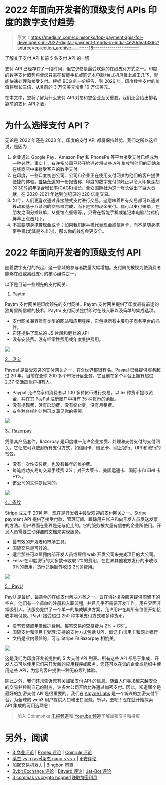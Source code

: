# 2022 年面向开发者的顶级支付 APIs 印度的数字支付趋势

> 原文：<https://medium.com/coinmonks/top-payment-apis-for-developers-in-2022-digital-payment-trends-in-india-4e20deaf339c?source=collection_archive---------18----------------------->

了解关于支付 API 和前 5 名支付 API 的一切

支付 API 已经存在了一段时间，但它仍然是最受欢迎的在线支付方式之一。印度的数字支付趋势将使您只需在智能手机或笔记本电脑/台式机屏幕上点击几下，就能快速处理和接受支付。根据 BCG 的一份报告，到 2026 年，印度数字支付的价值将增长三倍，从目前的 3 万亿美元增至 10 万亿美元。

在本文中，您将了解为什么支付 API 对您和您企业至关重要。我们还会给出排名靠前的支付 API 列表。

# 为什么选择支付 API？

无论是 2022 年还是 2023 年，印度的支付 API 都将保持趋势。我们之所以这样说，是因为

1.  企业通过 Google Pay、Amazon Pay 和 PhonePe 等平台接受支付已经成为一种必然。事实上，有许多公司已经开始通过将这些 API 集成到他们的网站和在线商店中来接受客户的数字支付。
2.  在印度，一些印度初创公司、公司和企业正在使用支付网关为他们的客户提供便捷的体验。[普华永道](https://www.pwc.in/assets/pdfs/consulting/financial-services/fintech/payments-transformation/the-indian-payments-handbook-2020-2025.pdf)的一份报告称，印度的数字支付领域正以令人印象深刻的 30%的年复合增长率(CAGR)增长。合众国际社为这一增长做出了巨大贡献，在 2020-2021 年达到创纪录的 220 亿笔交易。
3.  如今，人们更喜欢通过非接触式支付进行交易。这意味着所有交易都可以通过移动和基于互联网的交易来完成，而不是实物现金支付。你可以支付账单，在朋友之间分摊账单，从餐馆点餐等等。，只需在智能手机或笔记本电脑/台式机屏幕上点击几下。
4.  不需要随身携带现金或卡；如果我们用手机代替现金或信用卡，而不是随身携带手机(尤其是外出时)，那么你的钱包会更安全。

# 2022 年面向开发者的顶级支付 API

随着数字支付的兴起，这一领域的参与者数量大幅增加。支付网关被视为使消费者能够在线或离线支付的核心组件之一。

以下是目前一些领先的支付网关:

1.  [Paytm](https://paytm.com/)

Paytm 支付网关是印度领先的支付网关。Paytm 支付网关提供了印度最有前途的独角兽所信赖的技术。Paytm 支付网关提供即时在线入职以及简单的集成选项。

*   支付网关兼容所有类型的网站和应用程序，它包括所有主要电子商务平台的插件。
*   它还提供了现成的 JS 片段和健壮的 API
*   没有安装费。没有经常性费用或年度维护费用。

![](img/c75980f74ace2b0d8c07a721b212dee8.png)

[2。贝宝](https://www.paypal.com/in/home)

Paypal 是最受欢迎的支付网关之一，在全世界都很有名。Paypal 已经提供服务超过 20 年，目前在全球 200 多个市场开展业务。它目前在多个平台上拥有超过 2.37 亿活跃账户持有人。

*   Paypal 允许商家和消费者以 100 多种货币进行交易，以 56 种货币提取资金，并在其 PayPal 注册账户中持有 25 种货币的余额。
*   没有提现费，没有启动费，没有终止费，没有月租费。
*   有各种各样的计划可以满足你的需要。

![](img/1e1323ca681c8d79e788ec66eaa14298.png)

[3。Razorpay](https://razorpay.com/)

凭借其产品套件，Razorpay 是印度唯一允许企业接受、处理和支付支付的支付网关。它让您可以使用所有支付方式，如信用卡、借记卡、网上银行、UPI 和流行的钱包。

*   没有一次性安装费，也没有每年的维护费。
*   每笔成功交易的交易手续费:2%；对于大莱卡、美国运通卡、国际卡和 EMI 卡+1%。
*   该公司的文件是优秀的。

![](img/3aad94305e75f59d4522ef09a900e9d5.png)

[4。条纹](https://stripe.com/en-in)

Stripe 成立于 2010 年，现在是开发者中最受欢迎的支付网关之一。Stripe payment API 提供了接受付款、管理订阅、跟踪用户帐户和向开发人员发送发票的方法。用户界面在业界是无与伦比的。它的服务被大量有信誉的企业所使用。开发人员需要生动详细的文档来实现服务。

*   最有效的开发者和市场工具。
*   国际交易是可行的。
*   适合那些可以雇佣内部开发人员或雇佣 web 开发公司来完成项目的大公司。
*   Fess-在印度发行的大多数卡收取 2%的费用，在世界其他地方发行的卡收取 3%的费用。货币兑换额外收取 2%的费用。

![](img/b646120286967b3c4086940b56bcdf3c.png)

[5。PayU](https://www.payu.in/)

PayU 是最好、最简单的在线支付解决方案之一，旨在填补复杂服务提供商留下的空白。他们有一个简单的注册和入职流程，并且几乎不需要开发工作。用户界面非常吸引人。该服务提供了一个单一的集成解决方案，允许用户在其所有位置开始接收本地付款。PayU 接受超过 250 种本地支付方式和多种货币。

*   没有安装或年度维护费用。每笔交易的交易费为 2% + GST。
*   国际支付和信用卡受理:支持的支付方式包括 UPI、借记卡/信用卡和网上银行
*   文档是业内最好的，可与 Stripe 和 Razorpay 相媲美。

![](img/2a56a4ac0e57c2cdee84301e91f3b905.png)

这是我们为印度开发者提供的 5 大支付 API 列表。所有这些 API 都易于集成，开发人员可以使用它们来开发新的应用程序或服务。您还可以在您的企业或组织中使用这些 API，为您的客户提供一种无麻烦的体验。

除此之外，我们还想告诉您有关加密支付 API 的信息。随着人们寻求越来越安全的交易并控制自己的财务，许多大公司开始允许通过加密支付。因此，知道哪个是最好的加密支付 API 是很重要的。我们在 [Alpyne Labs](https://alpyne.tech/) 是一个新兴的加密支付平台，为全球的 web3 用户提供入口和出口服务。所以，去吧！现在就开始探索 API 集成的可用选项吧！

> 加入 Coinmonks [电报频道](https://t.me/coincodecap)和 [Youtube 频道](https://www.youtube.com/c/coinmonks/videos)了解加密交易和投资

# 另外，阅读

*   [3 商业评论](/coinmonks/3commas-review-an-excellent-crypto-trading-bot-2020-1313a58bec92) | [Pionex 评论](https://coincodecap.com/pionex-review-exchange-with-crypto-trading-bot) | [Coinrule 评论](/coinmonks/coinrule-review-2021-a-beginner-friendly-crypto-trading-bot-daf0504848ba)
*   [莱杰 vs n rave](/coinmonks/ledger-vs-ngrave-zero-7e40f0c1d694)|[莱杰 nano s vs x](/coinmonks/ledger-nano-s-vs-x-battery-hardware-price-storage-59a6663fe3b0) | [币安评论](/coinmonks/binance-review-ee10d3bf3b6e)
*   [加密交易机器人](/coinmonks/crypto-trading-bot-c2ffce8acb2a) | [Bingbon 审查](https://coincodecap.com/bingbon-review)
*   [Bybit Exchange 评论](/coinmonks/bybit-exchange-review-dbd570019b71) | [Bityard 评论](https://coincodecap.com/bityard-reivew) | [Jet-Bot 评论](https://coincodecap.com/jet-bot-review)
*   [3 commas vs crypto hopper](/coinmonks/3commas-vs-pionex-vs-cryptohopper-best-crypto-bot-6a98d2baa203)|[赚取加密利息](/coinmonks/earn-crypto-interest-b10b810fdda3)